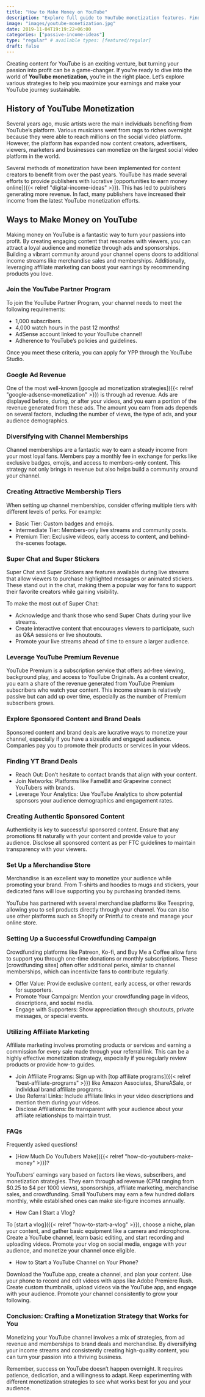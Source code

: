 ```yaml
---
title: "How to Make Money on YouTube"
description: "Explore full guide to YouTube monetization features. Find strategies to make money while you sleep!"
image: "images/youtube-monetization.jpg"
date: 2019-11-04T19:19:22+06:00
categories: ["passive-income-ideas"]
type: "regular" # available types: [featured/regular]
draft: false
---
```


Creating content for YouTube is an exciting venture, but turning your passion into profit can be a game-changer. If you're ready to dive into the world of **YouTube monetization**, you’re in the right place. Let’s explore various strategies to help you maximize your earnings and make your YouTube journey sustainable.

## History of YouTube Monetization

Several years ago, music artists were the main individuals benefiting from YouTube’s platform. Various musicians went from rags to riches overnight because they were able to reach millions on the social video platform. However, the platform has expanded now content creators, advertisers, viewers, marketers and businesses can monetize on the largest social video platform in the world.

Several methods of monetization have been implemented for content creators to benefit from over the past years. YouTube has made several efforts to provide publishers with lucrative [opportunities to earn money online]({{< relref "digital-income-ideas" >}}). This has led to publishers generating more revenue. In fact, many publishers have increased their income from the latest YouTube monetization efforts.

## Ways to Make Money on YouTube

Making money on YouTube is a fantastic way to turn your passions into profit. By creating engaging content that resonates with viewers, you can attract a loyal audience and monetize through ads and sponsorships. Building a vibrant community around your channel opens doors to additional income streams like merchandise sales and memberships. Additionally, leveraging affiliate marketing can boost your earnings by recommending products you love.

### Join the YouTube Partner Program

To join the YouTube Partner Program, your channel needs to meet the following requirements:

* 1,000 subscribers.
* 4,000 watch hours in the past 12 months!
* AdSense account linked to your YouTube channel!
* Adherence to YouTube’s policies and guidelines.

Once you meet these criteria, you can apply for YPP through the YouTube Studio.

### Google Ad Revenue

One of the most well-known [google ad monetization strategies]({{< relref "google-adsense-monetization" >}}) is through ad revenue. Ads are displayed before, during, or after your videos, and you earn a portion of the revenue generated from these ads. The amount you earn from ads depends on several factors, including the number of views, the type of ads, and your audience demographics.

### Diversifying with Channel Memberships

Channel memberships are a fantastic way to earn a steady income from your most loyal fans. Members pay a monthly fee in exchange for perks like exclusive badges, emojis, and access to members-only content. This strategy not only brings in revenue but also helps build a community around your channel.

### Creating Attractive Membership Tiers

When setting up channel memberships, consider offering multiple tiers with different levels of perks. For example:

* Basic Tier: Custom badges and emojis.
* Intermediate Tier: Members-only live streams and community posts.
* Premium Tier: Exclusive videos, early access to content, and behind-the-scenes footage.

### Super Chat and Super Stickers

Super Chat and Super Stickers are features available during live streams that allow viewers to purchase highlighted messages or animated stickers. These stand out in the chat, making them a popular way for fans to support their favorite creators while gaining visibility.

To make the most out of Super Chat:

* Acknowledge and thank those who send Super Chats during your live streams.
* Create interactive content that encourages viewers to participate, such as Q&A sessions or live shoutouts.
* Promote your live streams ahead of time to ensure a larger audience.

### Leverage YouTube Premium Revenue

YouTube Premium is a subscription service that offers ad-free viewing, background play, and access to YouTube Originals. As a content creator, you earn a share of the revenue generated from YouTube Premium subscribers who watch your content. This income stream is relatively passive but can add up over time, especially as the number of Premium subscribers grows.

### Explore Sponsored Content and Brand Deals

Sponsored content and brand deals are lucrative ways to monetize your channel, especially if you have a sizeable and engaged audience. Companies pay you to promote their products or services in your videos.

### Finding YT Brand Deals

* Reach Out: Don’t hesitate to contact brands that align with your content.
* Join Networks: Platforms like FameBit and Grapevine connect YouTubers with brands.
* Leverage Your Analytics: Use YouTube Analytics to show potential sponsors your audience demographics and engagement rates.

### Creating Authentic Sponsored Content

Authenticity is key to successful sponsored content. Ensure that any promotions fit naturally with your content and provide value to your audience. Disclose all sponsored content as per FTC guidelines to maintain transparency with your viewers.

### Set Up a Merchandise Store

Merchandise is an excellent way to monetize your audience while promoting your brand. From T-shirts and hoodies to mugs and stickers, your dedicated fans will love supporting you by purchasing branded items.

YouTube has partnered with several merchandise platforms like Teespring, allowing you to sell products directly through your channel. You can also use other platforms such as Shopify or Printful to create and manage your online store.

### Setting Up a Successful Crowdfunding Campaign

Crowdfunding platforms like Patreon, Ko-fi, and Buy Me a Coffee allow fans to support you through one-time donations or monthly subscriptions. These [crowdfunding sites] often offer additional perks, similar to channel memberships, which can incentivize fans to contribute regularly.

* Offer Value: Provide exclusive content, early access, or other rewards for supporters.
* Promote Your Campaign: Mention your crowdfunding page in videos, descriptions, and social media.
* Engage with Supporters: Show appreciation through shoutouts, private messages, or special events.

### Utilizing Affiliate Marketing

Affiliate marketing involves promoting products or services and earning a commission for every sale made through your referral link. This can be a highly effective monetization strategy, especially if you regularly review products or provide how-to guides.

* Join Affiliate Programs: Sign up with [top affiliate programs]({{< relref "best-affiliate-programs" >}}) like Amazon Associates, ShareASale, or individual brand affiliate programs.
* Use Referral Links: Include affiliate links in your video descriptions and mention them during your videos.
* Disclose Affiliations: Be transparent with your audience about your affiliate relationships to maintain trust.

### FAQs

Frequently asked questions!

* [How Much Do YouTubers Make]({{< relref "how-do-youtubers-make-money" >}})?

YouTubers’ earnings vary based on factors like views, subscribers, and monetization strategies. They earn through ad revenue (CPM ranging from $0.25 to $4 per 1000 views), sponsorships, affiliate marketing, merchandise sales, and crowdfunding. Small YouTubers may earn a few hundred dollars monthly, while established ones can make six-figure incomes annually.

* How Can I Start a Vlog?

To [start a vlog]({{< relref "how-to-start-a-vlog" >}}), choose a niche, plan your content, and gather basic equipment like a camera and microphone. Create a YouTube channel, learn basic editing, and start recording and uploading videos. Promote your vlog on social media, engage with your audience, and monetize your channel once eligible.

* How to Start a YouTube Channel on Your Phone?

Download the YouTube app, create a channel, and plan your content. Use your phone to record and edit videos with apps like Adobe Premiere Rush. Create custom thumbnails, upload videos via the YouTube app, and engage with your audience. Promote your channel consistently to grow your following.

### Conclusion: Crafting a Monetization Strategy that Works for You

Monetizing your YouTube channel involves a mix of strategies, from ad revenue and memberships to brand deals and merchandise. By diversifying your income streams and consistently creating high-quality content, you can turn your passion into a thriving business.

Remember, success on YouTube doesn’t happen overnight. It requires patience, dedication, and a willingness to adapt. Keep experimenting with different monetization strategies to see what works best for you and your audience.
